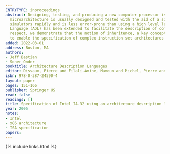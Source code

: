```yaml
---
ENTRYTYPE: inproceedings
abstract: Designing, testing, and producing a new computer processor is a complex and very expensive process. To reduce costly mistakes in hardware, the
  microarchitecture is usually designed and tested with the aid of a software simulator. The FAST System enables microarchitects to develop architecture
  simulators rapidly and is less error-prone than using a high level language such as C. In this paper, we describe how the FAST System's Architecture Description
  Language (ADL) has been extended to facilitate the description of complex instruction sets such as Intel's IA-32 instruction set architecture. In this
  respect, we demonstrate that the notion of inheritence, a key concept in object oriented programming languages can be extended for selective inheritence
  to enable the specification of complex instruction set architectures in architecture description languages.
added: 2022-03-01
address: Boston, MA
authors:
- Jeff Bastian
- Soner Onder
booktitle: Architecture Description Languages
editor: Dissaux, Pierre and Filali-Amine, Mamoun and Michel, Pierre and Vernadat, Fran{ç}ois
isbn: 978-0-387-24590-4
layout: paper
pages: 151-166
publisher: Springer US
read: false
readings: []
title: Specification of Intel IA-32 using an architecture description language
year: 2005
notes:
- Intel
- x86 architecture
- ISA specification
papers:
---
```

{% include links.html %}
